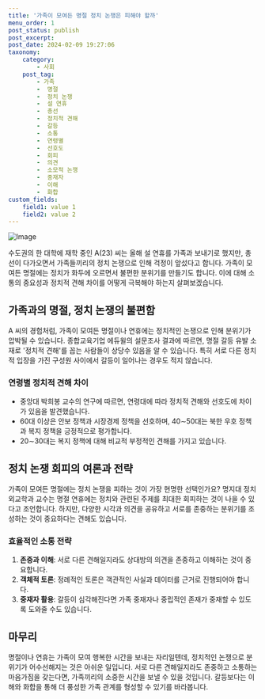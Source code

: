 ```yaml
---
title: '가족이 모여든 명절 정치 논쟁은 피해야 할까'
menu_order: 1
post_status: publish
post_excerpt: 
post_date: 2024-02-09 19:27:06
taxonomy:
    category:
        - 사회
    post_tag:
        - 가족
        -  명절
        -  정치 논쟁
        -  설 연휴
        -  총선
        -  정치적 견해
        -  갈등
        -  소통
        -  연령별
        -  선호도
        -  회피
        -  의견
        -  소모적 논쟁
        -  중재자
        -  이해
        -  화합
custom_fields:
    field1: value 1
    field2: value 2
---
```


![Image](https://imgnews.pstatic.net/image/055/2024/02/09/0001129728_001_20240209172111412.jpg?type=w647)

수도권의 한 대학에 재학 중인 A(23) 씨는 올해 설 연휴를 가족과 보내기로 했지만, 총선이 다가오면서 가족들끼리의 정치 논쟁으로 인해 걱정이 앞섰다고 합니다. 가족이 모여든 명절에는 정치가 화두에 오르면서 불편한 분위기를 만들기도 합니다. 이에 대해 소통의 중요성과 정치적 견해 차이를 어떻게 극복해야 하는지 살펴보겠습니다.
## 가족과의 명절, 정치 논쟁의 불편함
A 씨의 경험처럼, 가족이 모여든 명절이나 연휴에는 정치적인 논쟁으로 인해 분위기가 압박될 수 있습니다. 종합교육기업 에듀윌의 설문조사 결과에 따르면, 명절 갈등 유발 소재로 '정치적 견해'를 꼽는 사람들이 상당수 있음을 알 수 있습니다. 특히 서로 다른 정치적 입장을 가진 구성원 사이에서 갈등이 일어나는 경우도 적지 않습니다.
### 연령별 정치적 견해 차이
- 중앙대 박희봉 교수의 연구에 따르면, 연령대에 따라 정치적 견해와 선호도에 차이가 있음을 발견했습니다.
- 60대 이상은 안보 정책과 시장경제 정책을 선호하며, 40∼50대는 북한 우호 정책과 복지 정책을 긍정적으로 평가합니다.
- 20∼30대는 복지 정책에 대해 비교적 부정적인 견해를 가지고 있습니다.
## 정치 논쟁 회피의 여론과 전략
가족이 모여든 명절에는 정치 논쟁을 피하는 것이 가장 현명한 선택인가요? 명지대 정치외교학과 교수는 명절 연휴에는 정치와 관련된 주제를 최대한 회피하는 것이 나을 수 있다고 조언합니다. 하지만, 다양한 시각과 의견을 공유하고 서로를 존중하는 분위기를 조성하는 것이 중요하다는 견해도 있습니다.
### 효율적인 소통 전략
1. **존중과 이해**: 서로 다른 견해일지라도 상대방의 의견을 존중하고 이해하는 것이 중요합니다.
2. **객체적 토론**: 정례적인 토론은 객관적인 사실과 데이터를 근거로 진행되어야 합니다.
3. **중재자 활용**: 갈등이 심각해진다면 가족 중재자나 중립적인 존재가 중재할 수 있도록 도와줄 수도 있습니다.
## 마무리
명절이나 연휴는 가족이 모여 행복한 시간을 보내는 자리일텐데, 정치적인 논쟁으로 분위기가 어수선해지는 것은 아쉬운 일입니다. 서로 다른 견해일지라도 존중하고 소통하는 마음가짐을 갖는다면, 가족끼리의 소중한 시간을 보낼 수 있을 것입니다. 갈등보다는 이해와 화합을 통해 더 풍성한 가족 관계를 형성할 수 있기를 바라봅니다.
